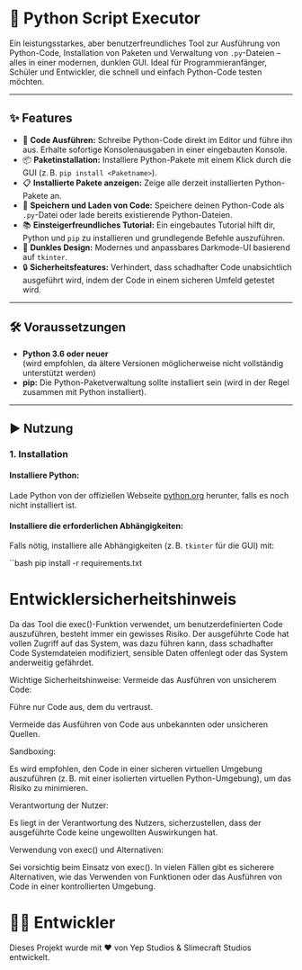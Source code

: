 # 🐍 Python Script Executor

Ein leistungsstarkes, aber benutzerfreundliches Tool zur Ausführung von Python-Code, Installation von Paketen und Verwaltung von `.py`-Dateien – alles in einer modernen, dunklen GUI. Ideal für Programmieranfänger, Schüler und Entwickler, die schnell und einfach Python-Code testen möchten.

---

## ✨ Features

- 🧠 **Code Ausführen:** Schreibe Python-Code direkt im Editor und führe ihn aus. Erhalte sofortige Konsolenausgaben in einer eingebauten Konsole.
- 📦 **Paketinstallation:** Installiere Python-Pakete mit einem Klick durch die GUI (z. B. `pip install <Paketname>`).
- 📋 **Installierte Pakete anzeigen:** Zeige alle derzeit installierten Python-Pakete an.
- 💾 **Speichern und Laden von Code:** Speichere deinen Python-Code als `.py`-Datei oder lade bereits existierende Python-Dateien.
- 📚 **Einsteigerfreundliches Tutorial:** Ein eingebautes Tutorial hilft dir, Python und `pip` zu installieren und grundlegende Befehle auszuführen.
- 🎨 **Dunkles Design:** Modernes und anpassbares Darkmode-UI basierend auf `tkinter`.
- 🔒 **Sicherheitsfeatures:** Verhindert, dass schadhafter Code unabsichtlich ausgeführt wird, indem der Code in einem sicheren Umfeld getestet wird.

---

## 🛠️ Voraussetzungen

- **Python 3.6 oder neuer**  
  (wird empfohlen, da ältere Versionen möglicherweise nicht vollständig unterstützt werden)
- **pip:** Die Python-Paketverwaltung sollte installiert sein (wird in der Regel zusammen mit Python installiert).

---

## ▶️ Nutzung

### 1. Installation

#### Installiere Python:

Lade Python von der offiziellen Webseite [python.org](https://www.python.org/downloads/) herunter, falls es noch nicht installiert ist.

#### Installiere die erforderlichen Abhängigkeiten:

Falls nötig, installiere alle Abhängigkeiten (z. B. `tkinter` für die GUI) mit:

``bash
pip install -r requirements.txt


#  Entwicklersicherheitshinweis
Da das Tool die exec()-Funktion verwendet, um benutzerdefinierten Code auszuführen, besteht immer ein gewisses Risiko. Der ausgeführte Code hat vollen Zugriff auf das System, was dazu führen kann, dass schadhafter Code Systemdateien modifiziert, sensible Daten offenlegt oder das System anderweitig gefährdet.

Wichtige Sicherheitshinweise:
Vermeide das Ausführen von unsicherem Code:

Führe nur Code aus, dem du vertraust.

Vermeide das Ausführen von Code aus unbekannten oder unsicheren Quellen.

Sandboxing:

Es wird empfohlen, den Code in einer sicheren virtuellen Umgebung auszuführen (z. B. mit einer isolierten virtuellen Python-Umgebung), um das Risiko zu minimieren.

Verantwortung der Nutzer:

Es liegt in der Verantwortung des Nutzers, sicherzustellen, dass der ausgeführte Code keine ungewollten Auswirkungen hat.

Verwendung von exec() und Alternativen:

Sei vorsichtig beim Einsatz von exec(). In vielen Fällen gibt es sicherere Alternativen, wie das Verwenden von Funktionen oder das Ausführen von Code in einer kontrollierten Umgebung.

#  👨‍💻 Entwickler
Dieses Projekt wurde mit ❤️ von Yep Studios & Slimecraft Studios entwickelt.
